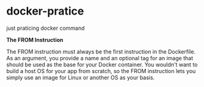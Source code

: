 # docker-pratice
just praticing docker command

**The FROM Instruction**	

The FROM instruction must always be the first instruction in the Dockerfile. As an argument, you provide a name and an optional tag for an image that should be used as the base for your Docker container. You wouldn't want to build a host OS for your app from scratch, so the FROM instruction lets you simply use an image for Linux or another OS as your basis.
